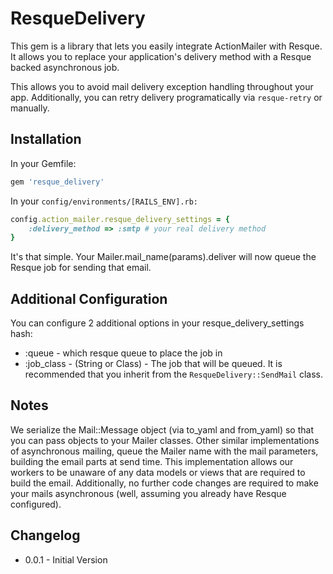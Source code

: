 # ResqueDelivery

This gem is a library that lets you easily integrate ActionMailer with Resque.  It allows you to replace your application's delivery method with a Resque backed asynchronous job.

This allows you to avoid mail delivery exception handling throughout your app.  Additionally, you can retry delivery programatically via `resque-retry` or manually.

## Installation

In your Gemfile:

``` ruby
gem 'resque_delivery'
```

In your `config/environments/[RAILS_ENV].rb:`

``` ruby
config.action_mailer.resque_delivery_settings = {
	:delivery_method => :smtp # your real delivery method
}
```

It's that simple.  Your Mailer.mail_name(params).deliver will now queue the Resque job for sending that email.

## Additional Configuration

You can configure 2 additional options in your resque_delivery_settings hash:

* :queue - which resque queue to place the job in
* :job_class - (String or Class) - The job that will be queued. It is recommended that you inherit from the `ResqueDelivery::SendMail` class.

## Notes

We serialize the Mail::Message object (via to_yaml and from_yaml) so that you can pass objects to your Mailer classes.  Other similar
implementations of asynchronous mailing, queue the Mailer name with the mail parameters, building the email parts at send time. This 
implementation allows our workers to be unaware of any data models or views that are required to build the email.  Additionally, no further 
code changes are required to make your mails asynchronous (well, assuming you already have Resque configured).

## Changelog

* 0.0.1 - Initial Version
